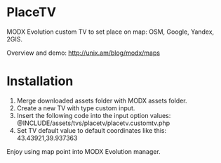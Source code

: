 PlaceTV
=======

MODX Evolution custom TV to set place on map: OSM, Google, Yandex, 2GIS.

Overview and demo: http://unix.am/blog/modx/maps

Installation
============
1. Merge downloaded assets folder with MODX assets folder.
2. Create a new TV with type custom input.
3. Insert the following code into the input option values: @INCLUDE/assets/tvs/placetv/placetv.customtv.php
4. Set TV default value to default coordinates like this: 43.43921,39.937363

Enjoy using map point into MODX Evolution manager.
